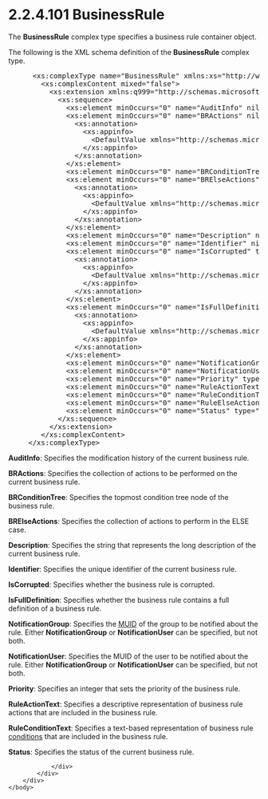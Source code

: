 <html dir="LTR" xmlns:mshelp="http://msdn.microsoft.com/mshelp" xmlns:ddue="http://ddue.schemas.microsoft.com/authoring/2003/5" xmlns:xlink="http://www.w3.org/1999/xlink" xmlns:tool="http://www.microsoft.com/tooltip">
    <head>
        <meta http-equiv="Content-Type" content="text/html; CHARSET=utf-8"></meta>
        <meta name="save" content="history"></meta>
        <title>2.2.4.101 BusinessRule</title>
        <xml>
            <mshelp:toctitle title="2.2.4.101 BusinessRule"></mshelp:toctitle>
            <mshelp:rltitle title="[MS-SSMDSWS-15]: BusinessRule"></mshelp:rltitle>
            <mshelp:keyword index="A" term="20edf0db-bc12-4cf8-84b0-bdcfeb77902b"></mshelp:keyword>
            <mshelp:attr name="DCSext.ContentType" value="open specification"></mshelp:attr>
            <mshelp:attr name="AssetID" value="20edf0db-bc12-4cf8-84b0-bdcfeb77902b"></mshelp:attr>
            <mshelp:attr name="TopicType" value="kbRef"></mshelp:attr>
            <mshelp:attr name="DCSext.Title" value="[MS-SSMDSWS-15]: BusinessRule" />
        </xml>
    </head>
    <body>
        <div id="header">
            <h1 class="heading">2.2.4.101 BusinessRule</h1>
        </div>
        <div id="mainSection">
            <div id="mainBody">
                <div id="allHistory" class="saveHistory"></div>
                <div id="sectionSection0" class="section" name="collapseableSection">
                    

<p>The <b>BusinessRule</b> complex type specifies a business
rule container object.</p>

<p>The following is the XML schema definition of the <b>BusinessRule</b>
complex type.</p>

<dl>
<dd>
<div><pre> &lt;xs:complexType name=&quot;BusinessRule&quot; xmlns:xs=&quot;http://www.w3.org/2001/XMLSchema&quot;&gt;
   &lt;xs:complexContent mixed=&quot;false&quot;&gt;
     &lt;xs:extension xmlns:q999=&quot;http://schemas.microsoft.com/sqlserver/masterdataservices/2009/09&quot; base=&quot;q999:DataContractBase&quot;&gt;
       &lt;xs:sequence&gt;
         &lt;xs:element minOccurs=&quot;0&quot; name=&quot;AuditInfo&quot; nillable=&quot;true&quot; type=&quot;q999:AuditInfo&quot; /&gt;
         &lt;xs:element minOccurs=&quot;0&quot; name=&quot;BRActions&quot; nillable=&quot;true&quot; type=&quot;q999:ArrayOfBRAction&quot;&gt;
           &lt;xs:annotation&gt;
             &lt;xs:appinfo&gt;
               &lt;DefaultValue xmlns=&quot;http://schemas.microsoft.com/2003/10/Serialization/&quot; EmitDefaultValue=&quot;false&quot; /&gt;
             &lt;/xs:appinfo&gt;
           &lt;/xs:annotation&gt;
         &lt;/xs:element&gt;
         &lt;xs:element minOccurs=&quot;0&quot; name=&quot;BRConditionTree&quot; nillable=&quot;true&quot; type=&quot;q999:BRConditionTreeNode&quot; /&gt;
         &lt;xs:element minOccurs=&quot;0&quot; name=&quot;BRElseActions&quot; nillable=&quot;true&quot; type=&quot;q999:ArrayOfBRAction&quot;&gt;
           &lt;xs:annotation&gt;
             &lt;xs:appinfo&gt;
               &lt;DefaultValue xmlns=&quot;http://schemas.microsoft.com/2003/10/Serialization/&quot; EmitDefaultValue=&quot;false&quot; /&gt;
             &lt;/xs:appinfo&gt;
           &lt;/xs:annotation&gt;
         &lt;/xs:element&gt;
         &lt;xs:element minOccurs=&quot;0&quot; name=&quot;Description&quot; nillable=&quot;true&quot; type=&quot;xs:string&quot; /&gt;
         &lt;xs:element minOccurs=&quot;0&quot; name=&quot;Identifier&quot; nillable=&quot;true&quot; type=&quot;q999:MemberTypeContextIdentifier&quot; /&gt;
         &lt;xs:element minOccurs=&quot;0&quot; name=&quot;IsCorrupted&quot; type=&quot;xs:boolean&quot;&gt;
           &lt;xs:annotation&gt;
             &lt;xs:appinfo&gt;
               &lt;DefaultValue xmlns=&quot;http://schemas.microsoft.com/2003/10/Serialization/&quot; EmitDefaultValue=&quot;false&quot; /&gt;
             &lt;/xs:appinfo&gt;
           &lt;/xs:annotation&gt;
         &lt;/xs:element&gt;
         &lt;xs:element minOccurs=&quot;0&quot; name=&quot;IsFullDefinition&quot; type=&quot;xs:boolean&quot;&gt;
           &lt;xs:annotation&gt;
             &lt;xs:appinfo&gt;
               &lt;DefaultValue xmlns=&quot;http://schemas.microsoft.com/2003/10/Serialization/&quot; EmitDefaultValue=&quot;false&quot; /&gt;
             &lt;/xs:appinfo&gt;
           &lt;/xs:annotation&gt;
         &lt;/xs:element&gt;
         &lt;xs:element minOccurs=&quot;0&quot; name=&quot;NotificationGroup&quot; nillable=&quot;true&quot; type=&quot;ser:guid&quot; /&gt;
         &lt;xs:element minOccurs=&quot;0&quot; name=&quot;NotificationUser&quot; nillable=&quot;true&quot; type=&quot;ser:guid&quot; /&gt;
         &lt;xs:element minOccurs=&quot;0&quot; name=&quot;Priority&quot; type=&quot;xs:int&quot; /&gt;
         &lt;xs:element minOccurs=&quot;0&quot; name=&quot;RuleActionText&quot; nillable=&quot;true&quot; type=&quot;xs:string&quot; /&gt;
         &lt;xs:element minOccurs=&quot;0&quot; name=&quot;RuleConditionText&quot; nillable=&quot;true&quot; type=&quot;xs:string&quot; /&gt;
         &lt;xs:element minOccurs=&quot;0&quot; name=&quot;RuleElseActionText&quot; nillable=&quot;true&quot; type=&quot;xs:string&quot; /&gt;
         &lt;xs:element minOccurs=&quot;0&quot; name=&quot;Status&quot; type=&quot;q999:BRStatus&quot; /&gt;
       &lt;/xs:sequence&gt;
     &lt;/xs:extension&gt;
   &lt;/xs:complexContent&gt;
&lt;/xs:complexType&gt;
</pre></div>
</dd></dl>

<p><b>AuditInfo</b>: Specifies the modification history
of the current business rule.</p>

<p><b>BRActions</b>: Specifies the collection of actions
to be performed on the current business rule.</p>

<p><b>BRConditionTree</b>: Specifies the topmost
condition tree node of the business rule.</p>

<p><b>BRElseActions</b>: Specifies the collection of
actions to perform in the ELSE case.</p>

<p><b>Description</b>: Specifies the string that
represents the long description of the current business rule.</p>

<p><b>Identifier</b>: Specifies the unique identifier of
the current business rule.</p>

<p><b>IsCorrupted</b>: Specifies whether the business rule is
corrupted.</p>

<p><b>IsFullDefinition</b>: Specifies whether the business rule
contains a full definition of a business rule.</p>

<p><b>NotificationGroup</b>: Specifies the <a href="ad350219-f30b-4bac-99e5-6477986f9a7a.html#gt_2bd35dd1-142e-4a80-9ac8-cd7ea05de566">MUID</a> of the group to be
notified about the rule. Either <b>NotificationGroup</b> or <b>NotificationUser</b>
can be specified, but not both.</p>

<p><b>NotificationUser</b>: Specifies the MUID of the
user to be notified about the rule. Either <b>NotificationGroup</b> or <b>NotificationUser</b>
can be specified, but not both.</p>

<p><b>Priority</b>: Specifies an integer that sets the
priority of the business rule.</p>

<p><b>RuleActionText</b>: Specifies a descriptive
representation of business rule actions that are included in the business rule.</p>

<p><b>RuleConditionText</b>: Specifies a text-based
representation of business rule <a href="ad350219-f30b-4bac-99e5-6477986f9a7a.html#gt_9a1c3bd3-d971-482a-adfe-6f41e427b95f">conditions</a> that are
included in the business rule.</p>

<p><b>Status</b>: Specifies the status of the current
business rule.</p>


                </div>
            </div>
        </div>
    </body>
</html>
